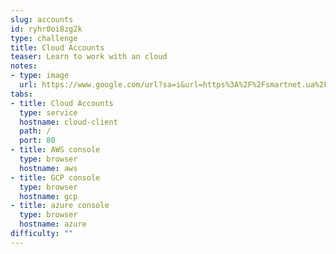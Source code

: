```yaml
---
slug: accounts
id: ryhr0oi8zg2k
type: challenge
title: Cloud Accounts
teaser: Learn to work with an cloud
notes:
- type: image
  url: https://www.google.com/url?sa=i&url=https%3A%2F%2Fsmartnet.ua%2Fen%2Fthe-cloud-platform-of-your-choice-aws-vs-azure-vs-gcp%2F&psig=AOvVaw1jn9ojWRN8Kg77pwvh-0gB&ust=1713449620041000&source=images&cd=vfe&opi=89978449&ved=0CBAQjRxqFwoTCMCa97i3yYUDFQAAAAAdAAAAABAE
tabs:
- title: Cloud Accounts
  type: service
  hostname: cloud-client
  path: /
  port: 80
- title: AWS console
  type: browser
  hostname: aws
- title: GCP console
  type: browser
  hostname: gcp
- title: azure console
  type: browser
  hostname: azure
difficulty: ""
---
```

